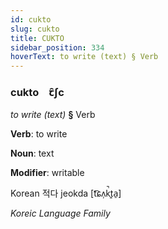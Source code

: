 ```yaml
---
id: cukto
slug: cukto
title: CUKTO
sidebar_position: 334
hoverText: to write (text) § Verb
---
```


### cukto&emsp;<span kind="abugida">ꞇ̑ʃc</span>

*to write (text)* **§** Verb

**Verb**: to write

**Noun**: text

**Modifier**: writable

Korean 적다 jeokda [t͡ɕʌ̹k̚t͈a̠]

*Koreic Language Family*